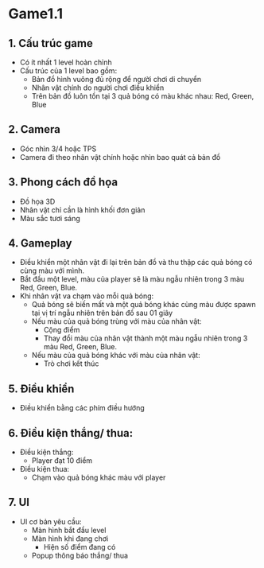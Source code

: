 # Game1.1
## 1. Cấu trúc game

- Có ít nhất 1 level hoàn chỉnh
- Cấu trúc của 1 level bao gồm:
    - Bản đồ hình vuông đủ rộng để người chơi di chuyển
    - Nhân vật chính do người chơi điều khiển
    - Trên bản đồ luôn tồn tại 3 quả bóng có màu khác nhau: Red, Green, Blue

## 2. Camera

- Góc nhìn 3/4 hoặc TPS
- Camera đi theo nhân vật chính hoặc nhìn bao quát cả bản đồ

## 3. Phong cách đồ họa

- Đồ họa 3D
- Nhân vật chỉ cần là hình khối đơn giản
- Màu sắc tươi sáng

## 4. Gameplay

- Điều khiển một nhân vật đi lại trên bản đồ và thu thập các quả bóng có cùng màu với mình.
- Bắt đầu một level, màu của player sẽ là màu ngẫu nhiên trong 3 màu Red, Green, Blue.
- Khi nhân vật va chạm vào mỗi quả bóng:
    - Quả bóng sẽ biến mất và một quả bóng khác cùng màu được spawn tại vị trí ngẫu nhiên trên bản đồ sau 01 giây
    - Nếu màu của quả bóng trùng với màu của nhân vật:
        - Cộng điểm
        - Thay đổi màu của nhân vật thành một màu ngẫu nhiên trong 3 màu Red, Green, Blue.
    - Nếu màu của quả bóng khác với màu của nhân vật:
        - Trò chơi kết thúc

## 5. Điều khiển

- Điều khiển bằng các phím điều hướng

## 6. Điều kiện thắng/ thua:

- Điều kiện thắng:
    - Player đạt 10 điểm
- Điều kiện thua:
    - Chạm vào quả bóng khác màu với player

## 7. UI

- UI cơ bản yêu cầu:
    - Màn hình bắt đầu level
    - Màn hình khi đang chơi
        - Hiện số điểm đang có
    - Popup thông báo thắng/ thua
